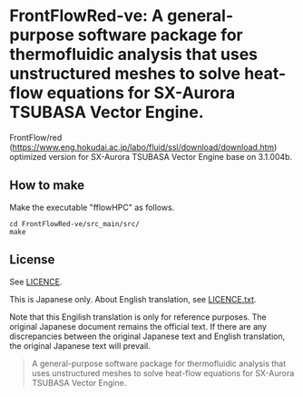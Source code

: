 # FrontFlowRed-ve: A general-purpose software package for thermofluidic analysis that uses unstructured meshes to solve heat-flow equations for SX-Aurora TSUBASA Vector Engine.

FrontFlow/red (https://www.eng.hokudai.ac.jp/labo/fluid/ssl/download/download.htm) optimized version for SX-Aurora TSUBASA Vector Engine base on 3.1.004b.

## How to make

Make the executable "fflowHPC" as follows.

```
cd FrontFlowRed-ve/src_main/src/
make
```

## License

See [LICENCE](https://www.eng.hokudai.ac.jp/labo/fluid/ssl/download/permission.htm).

This is Japanese only. About English translation, see [LICENCE.txt](LICENCE.txt).

Note that this Engilish translation is only for reference purposes. The original Japanese document remains the official text. If there are any discrepancies between the original Japanese text and English translation, the original Japanese text will prevail.

> A general-purpose software package for thermofluidic analysis that uses unstructured meshes to solve heat-flow equations for SX-Aurora TSUBASA Vector Engine.
